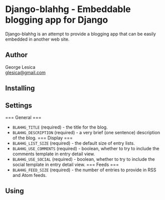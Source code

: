 Django-blahhg - Embeddable blogging app for Django
==================================================
Django-blahhg is an attempt to provide a blogging app that can be easily 
embedded in another web site.

Author
------
George Lesica<br />
<glesica@gmail.com>

Installing
----------

Settings
--------
=== General ===
  * `BLAHHG_TITLE` (required) - the title for the blog.
  * `BLAHHG_DESCRIPTION` (required) - a very brief (one sentence) description 
    of the blog.
=== Display ===
  * `BLAHHG_LIST_SIZE` (required) - the default size of entry lists.
  * `BLAHHG_USE_COMMENTS` (required) - boolean, whether to try to include 
    the comments template in entry detail view.
  * `BLAHHG_USE_SOCIAL` (required) - boolean, whether to try to include the 
    social template in entry detail view.
=== Feeds ===
  * `BLAHHG_FEED_SIZE` (required) - the number of entries to provide in 
    RSS and Atom feeds.
  
Using
-----
